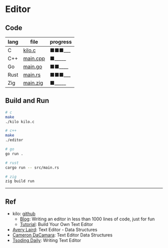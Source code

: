 # Editor

## Code

| lang | file | progress |
|---|---|---|
| C | [kilo.c](c/kilo.c) | ■■■___ |
| C++ | [main.cpp](cpp/main.cpp) | ■_____ |
| Go | [main.go](go/main.go) | ■■____ |
| Rust | [main.rs](rust/src/main.rs) | ■■■___ |
| Zig | [main.zig](zig/src/main.zig) | ■_____ |

## Build and Run

```bash
# c
make
./kilo kilo.c

# c++
make
./editor

# go
go run .

# rust
cargo run -- src/main.rs

# zig
zig build run
```

---

## Ref

- kilo: [github](https://github.com/antirez/kilo)
  - [Blog](http://antirez.com/news/108): Writing an editor in less than 1000 lines of code, just for fun
  - [Tutorial](https://viewsourcecode.org/snaptoken/kilo/): Build Your Own Text Editor
- [Avery Laird](https://www.averylaird.com/programming/the%20text%20editor/2017/09/30/the-piece-table): Text Editor - Data Structures
- [Cameron DaCamara](https://cdacamar.github.io/data%20structures/algorithms/benchmarking/text%20editors/c++/editor-data-structures/): Text Editor Data Structures
- [Tsoding Daily](https://youtu.be/2UY_Am-Q-oI): Writing Text Editor


